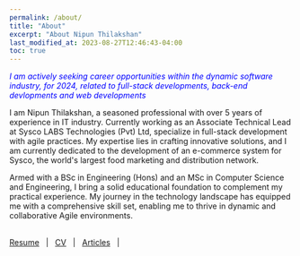 ```yaml
---
permalink: /about/
title: "About"
excerpt: "About Nipun Thilakshan"
last_modified_at: 2023-08-27T12:46:43-04:00
toc: true
---
```


<p><span style="color:blue"><em>I am actively seeking career opportunities within the dynamic software industry, 
  for 2024, related to full-stack developments, back-end devlopments and web developments</em></span></p>

  I am Nipun Thilakshan, a seasoned professional with over 5 years of experience in IT industry. Currently working as an Associate Technical Lead at Sysco LABS Technologies (Pvt) Ltd, specialize in full-stack development with agile practices. My expertise lies in crafting innovative solutions, and I am currently dedicated to the development of an e-commerce system for Sysco, the world's largest food marketing and distribution network.

  Armed with a BSc in Engineering (Hons) and an MSc in Computer Science and Engineering, I bring a solid educational foundation to complement my practical experience. My journey in the technology landscape has equipped me with a comprehensive skill set, enabling me to thrive in dynamic and collaborative Agile environments.

  <br /> 
  <a href="./../assets/pdf/nipun-portfolio.pdf">Resume</a> &nbsp; | &nbsp;
  <a href="./../assets/pdf/nipun-portfolio.pdf">CV</a> &nbsp; | &nbsp;
  <a href="https://ngnthilakshan.medium.com/">Articles</a> &nbsp; | &nbsp;
  <br />